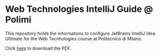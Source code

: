 # Web Technologies IntelliJ Guide @ Polimi 

This repository holds the informations to configure JetBrains IntelliJ Idea Ultimate for the Web Tecnhologies course at Politecnico di Milano.

Click [here](https://victuarvi.github.io/wt-intellij-guide/main.pdf) to download the PDF.
